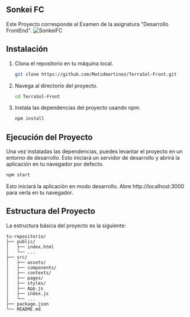 ## Sonkei FC

Este Proyecto corresponde al Examen de la asignatura "Desarrollo FrontEnd". 
<img widtg="2026" alt="SonkeiFC" src="https://github.com/Matidmartinez/sonkei-fc/assets/132112098/28a4ac55-f38f-4be6-be8e-0655ea0181db">


## Instalación

1. Clona el repositorio en tu máquina local.

   ```bash
   git clone https://github.com/Matidmartinez/TerraSol-Front.git
2. Navega al directorio del proyecto.

    ```bash
    cd TerraSol-Front
    ```
3. Instala las dependencias del proyecto usando npm.

    ```bash
    npm install
    ```

## Ejecución del Proyecto
Una vez instaladas las dependencias, puedes levantar el proyecto en un entorno de desarrollo. Esto iniciará un servidor de desarrollo y abrirá la aplicación en tu navegador por defecto.

```bash
npm start
```
Esto iniciará la aplicación en modo desarrollo. Abre http://localhost:3000 para verla en tu navegador.

## Estructura del Proyecto
La estructura básica del proyecto es la siguiente:

```
tu-repositorio/
├── public/
│   ├── index.html
│   └── ...
├── src/
│   ├── assets/
│   ├── components/
│   ├── contexts/
│   ├── pages/
│   ├── styles/
│   ├── App.js
│   ├── index.js
│   └── ...
├── package.json
└── README.md
```

